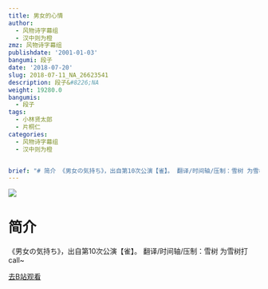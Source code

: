 ```yaml
---
title: 男女的心情
author:
  - 风物诗字幕组
  - 汉中则为橙
zmz: 风物诗字幕组
publishdate: '2001-01-03'
bangumi: 段子
date: '2018-07-20'
slug: 2018-07-11_NA_26623541
description: 段子&#8226;NA
weight: 19280.0
bangumis:
  - 段子
tags:
  - 小林贤太郎
  - 片桐仁
categories:
  - 风物诗字幕组
  - 汉中则为橙


brief: "# 简介 《男女の気持ち》，出自第10次公演【雀】。 翻译/时间轴/压制：雪树 为雪树打call~"
---
```

![](https://i.imgur.com/aVui49S.jpg)
# 简介  
《男女の気持ち》，出自第10次公演【雀】。
翻译/时间轴/压制：雪树
为雪树打call~  

[去B站观看](https://www.bilibili.com/video/av26623541/)
 
